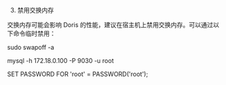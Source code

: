 




3. 禁用交换内存

交换内存可能会影响 Doris 的性能，建议在宿主机上禁用交换内存。可以通过以下命令临时禁用：

sudo swapoff -a





mysql -h 172.18.0.100 -P 9030 -u root


SET PASSWORD FOR 'root' = PASSWORD('root');
